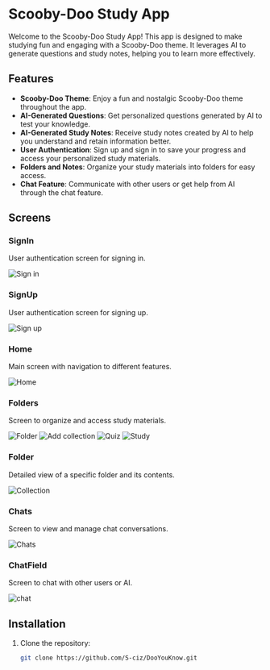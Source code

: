# Scooby-Doo Study App

Welcome to the Scooby-Doo Study App! This app is designed to make studying fun and engaging with a Scooby-Doo theme. It leverages AI to generate questions and study notes, helping you to learn more effectively.

## Features

- **Scooby-Doo Theme**: Enjoy a fun and nostalgic Scooby-Doo theme throughout the app.
- **AI-Generated Questions**: Get personalized questions generated by AI to test your knowledge.
- **AI-Generated Study Notes**: Receive study notes created by AI to help you understand and retain information better.
- **User Authentication**: Sign up and sign in to save your progress and access your personalized study materials.
- **Folders and Notes**: Organize your study materials into folders for easy access.
- **Chat Feature**: Communicate with other users or get help from AI through the chat feature.

## Screens

### SignIn
User authentication screen for signing in.

![Sign in](https://github.com/user-attachments/assets/9ac476fd-43e9-4ed1-838f-39884dd9c5fe)

### SignUp
User authentication screen for signing up.

![Sign up](https://github.com/user-attachments/assets/f4a64869-bf13-4a41-96a1-d1ccb2abacc1)

### Home
Main screen with navigation to different features.

![Home](https://github.com/user-attachments/assets/17d26408-3e8d-4438-b54b-8e196208169f)

### Folders
Screen to organize and access study materials.

![Folder](https://github.com/user-attachments/assets/604d8714-694b-4203-b593-602dad7d8ee6)
![Add collection](https://github.com/user-attachments/assets/14cc0186-0d41-46d7-97b3-debf00ef38ae)
![Quiz](https://github.com/user-attachments/assets/52a46ab8-6b53-4ba6-ab8d-2a669a600388)
![Study](https://github.com/user-attachments/assets/64dd655c-bcc5-4302-acc3-23a9eabb0c25)

### Folder
Detailed view of a specific folder and its contents.

![Collection](https://github.com/user-attachments/assets/c31fea20-6a8f-4691-9757-d7561d73f023)

### Chats
Screen to view and manage chat conversations.

![Chats](https://github.com/user-attachments/assets/54f22d74-a934-4915-ab0e-55e164df867f)

### ChatField
Screen to chat with other users or AI.

![chat](https://github.com/user-attachments/assets/04ce634e-a076-4d96-b696-bbfe103e0b2a)

## Installation

1. Clone the repository:
   ```sh
   git clone https://github.com/S-ciz/DooYouKnow.git
